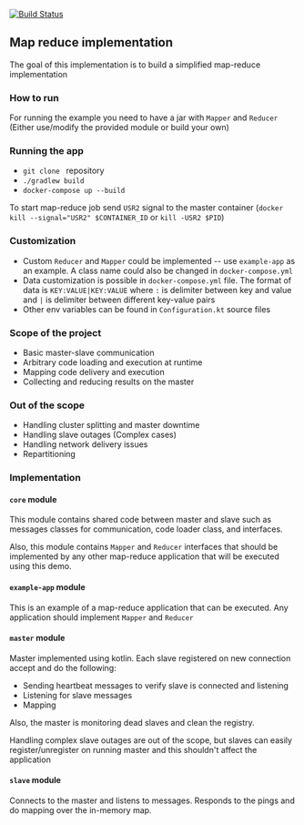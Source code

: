 [![Build Status](https://travis-ci.com/AChepurnoi/map-reduce.svg?branch=master)](https://travis-ci.com/AChepurnoi/map-reduce)
## Map reduce implementation
The goal of this implementation is to build a simplified map-reduce implementation
### How to run
For running the example you need to have a jar with `Mapper` and `Reducer` (Either use/modify the provided module or build your own)
### Running the app
* `git clone ` repository
* `./gradlew build`
* `docker-compose up --build`

To start map-reduce job send `USR2` signal to the master container (`docker kill --signal="USR2" $CONTAINER_ID` or `kill -USR2 $PID`)

### Customization
* Custom `Reducer` and `Mapper` could be implemented -- use `example-app` as an example. 
A class name could also be changed in `docker-compose.yml`
* Data customization is possible in `docker-compose.yml` file. 
The format of data is `KEY:VALUE|KEY:VALUE` where `:` is delimiter between key and value and `|` is delimiter between different key-value pairs
* Other env variables can be found in `Configuration.kt` source files

### Scope of the project
* Basic master-slave communication
* Arbitrary code loading and execution at runtime 
* Mapping code delivery and execution
* Collecting and reducing results on the master

### Out of the scope
* Handling cluster splitting and master downtime
* Handling slave outages (Complex cases)
* Handling network delivery issues
* Repartitioning


### Implementation
#### `core` module
This module contains shared code between master and slave 
such as messages classes for communication, code loader class, and interfaces.

Also, this module contains `Mapper` and `Reducer` interfaces that should be implemented by any other map-reduce application that will be executed using this demo.
#### `example-app` module 
This is an example of a map-reduce application that can be executed. 
Any application should implement `Mapper` and `Reducer` 

#### `master` module
Master implemented using kotlin. 
Each slave registered on new connection accept and do the following:
* Sending heartbeat messages to verify slave is connected and listening
* Listening for slave messages
* Mapping

Also, the master is monitoring dead slaves and clean the registry.

Handling complex slave outages are out of the scope, but slaves can easily register/unregister on running master and 
this shouldn't affect the application

#### `slave` module
Connects to the master and listens to messages. Responds to the pings and do mapping over the in-memory map. 
